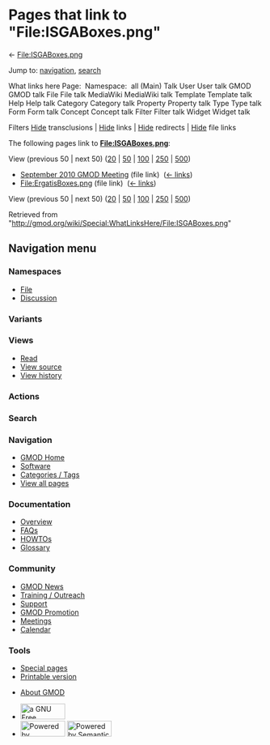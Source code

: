 <div id="mw-page-base" class="noprint">

</div>

<div id="mw-head-base" class="noprint">

</div>

<div id="content" class="mw-body" role="main">

<span id="top"></span>

<div id="mw-js-message" style="display:none;">

</div>



# <span dir="auto">Pages that link to "File:ISGABoxes.png"</span>

<div id="bodyContent">

<div id="contentSub">

← [File:ISGABoxes.png](/wiki/File:ISGABoxes.png "File:ISGABoxes.png")

</div>

<div id="jump-to-nav" class="mw-jump">

Jump to: [navigation](#mw-navigation), [search](#p-search)

</div>

<div id="mw-content-text">

What links here Page:  Namespace:  all (Main) Talk User User talk GMOD
GMOD talk File File talk MediaWiki MediaWiki talk Template Template talk
Help Help talk Category Category talk Property Property talk Type Type
talk Form Form talk Concept Concept talk Filter Filter talk Widget
Widget talk

Filters
[Hide](/mediawiki/index.php?title=Special:WhatLinksHere/File:ISGABoxes.png&hidetrans=1 "Special:WhatLinksHere/File:ISGABoxes.png")
transclusions \|
[Hide](/mediawiki/index.php?title=Special:WhatLinksHere/File:ISGABoxes.png&hidelinks=1 "Special:WhatLinksHere/File:ISGABoxes.png")
links \|
[Hide](/mediawiki/index.php?title=Special:WhatLinksHere/File:ISGABoxes.png&hideredirs=1 "Special:WhatLinksHere/File:ISGABoxes.png")
redirects \|
[Hide](/mediawiki/index.php?title=Special:WhatLinksHere/File:ISGABoxes.png&hideimages=1 "Special:WhatLinksHere/File:ISGABoxes.png")
file links

The following pages link to
**[File:ISGABoxes.png](/wiki/File:ISGABoxes.png "File:ISGABoxes.png")**:

View (previous 50 \| next 50)
([20](/mediawiki/index.php?title=Special:WhatLinksHere/File:ISGABoxes.png&limit=20 "Special:WhatLinksHere/File:ISGABoxes.png")
\|
[50](/mediawiki/index.php?title=Special:WhatLinksHere/File:ISGABoxes.png&limit=50 "Special:WhatLinksHere/File:ISGABoxes.png")
\|
[100](/mediawiki/index.php?title=Special:WhatLinksHere/File:ISGABoxes.png&limit=100 "Special:WhatLinksHere/File:ISGABoxes.png")
\|
[250](/mediawiki/index.php?title=Special:WhatLinksHere/File:ISGABoxes.png&limit=250 "Special:WhatLinksHere/File:ISGABoxes.png")
\|
[500](/mediawiki/index.php?title=Special:WhatLinksHere/File:ISGABoxes.png&limit=500 "Special:WhatLinksHere/File:ISGABoxes.png"))

- [September 2010 GMOD
  Meeting](/wiki/September_2010_GMOD_Meeting "September 2010 GMOD Meeting")
  (file link) ‎ <span class="mw-whatlinkshere-tools">([←
  links](/mediawiki/index.php?title=Special:WhatLinksHere&target=September+2010+GMOD+Meeting "Special:WhatLinksHere"))</span>
- [File:ErgatisBoxes.png](/wiki/File:ErgatisBoxes.png "File:ErgatisBoxes.png")
  (file link) ‎ <span class="mw-whatlinkshere-tools">([←
  links](/mediawiki/index.php?title=Special:WhatLinksHere&target=File%3AErgatisBoxes.png "Special:WhatLinksHere"))</span>

View (previous 50 \| next 50)
([20](/mediawiki/index.php?title=Special:WhatLinksHere/File:ISGABoxes.png&limit=20 "Special:WhatLinksHere/File:ISGABoxes.png")
\|
[50](/mediawiki/index.php?title=Special:WhatLinksHere/File:ISGABoxes.png&limit=50 "Special:WhatLinksHere/File:ISGABoxes.png")
\|
[100](/mediawiki/index.php?title=Special:WhatLinksHere/File:ISGABoxes.png&limit=100 "Special:WhatLinksHere/File:ISGABoxes.png")
\|
[250](/mediawiki/index.php?title=Special:WhatLinksHere/File:ISGABoxes.png&limit=250 "Special:WhatLinksHere/File:ISGABoxes.png")
\|
[500](/mediawiki/index.php?title=Special:WhatLinksHere/File:ISGABoxes.png&limit=500 "Special:WhatLinksHere/File:ISGABoxes.png"))

</div>

<div class="printfooter">

Retrieved from
"<http://gmod.org/wiki/Special:WhatLinksHere/File:ISGABoxes.png>"

</div>

<div id="catlinks" class="catlinks catlinks-allhidden">

</div>

<div class="visualClear">

</div>

</div>

</div>

<div id="mw-navigation">

## Navigation menu

<div id="mw-head">



<div id="left-navigation">

<div id="p-namespaces" class="vectorTabs" role="navigation"
aria-labelledby="p-namespaces-label">

### Namespaces

- <span id="ca-nstab-image"><a href="/wiki/File:ISGABoxes.png" accesskey="c"
  title="View the file page [c]">File</a></span>
- <span id="ca-talk"><a
  href="/mediawiki/index.php?title=File_talk:ISGABoxes.png&amp;action=edit&amp;redlink=1"
  accesskey="t"
  title="Discussion about the content page [t]">Discussion</a></span>

</div>

<div id="p-variants" class="vectorMenu emptyPortlet" role="navigation"
aria-labelledby="p-variants-label">

### 

### Variants[](#)

<div class="menu">

</div>

</div>

</div>

<div id="right-navigation">

<div id="p-views" class="vectorTabs" role="navigation"
aria-labelledby="p-views-label">

### Views

- <span id="ca-view">[Read](/wiki/File:ISGABoxes.png)</span>
- <span id="ca-viewsource"><a href="/mediawiki/index.php?title=File:ISGABoxes.png&amp;action=edit"
  accesskey="e" title="This page is protected.
  You can view its source [e]">View source</a></span>
- <span id="ca-history"><a
  href="/mediawiki/index.php?title=File:ISGABoxes.png&amp;action=history"
  accesskey="h" title="Past revisions of this page [h]">View history</a></span>

</div>

<div id="p-cactions" class="vectorMenu emptyPortlet" role="navigation"
aria-labelledby="p-cactions-label">

### Actions[](#)

<div class="menu">

</div>

</div>

<div id="p-search" role="search">

### Search

<div id="simpleSearch">

</div>

</div>

</div>

</div>

<div id="mw-panel">

<div id="p-logo" role="banner">

<a href="/wiki/Main_Page"
style="background-image: url(http://gmod.org/images/GMOD-cogs.png);"
title="Visit the main page"></a>

</div>

<div id="p-Navigation" class="portal" role="navigation"
aria-labelledby="p-Navigation-label">

### Navigation

<div class="body">

- <span id="n-GMOD-Home">[GMOD Home](/wiki/Main_Page)</span>
- <span id="n-Software">[Software](/wiki/GMOD_Components)</span>
- <span id="n-Categories-.2F-Tags">[Categories /
  Tags](/wiki/Categories)</span>
- <span id="n-View-all-pages">[View all
  pages](/wiki/Special:AllPages)</span>

</div>

</div>

<div id="p-Documentation" class="portal" role="navigation"
aria-labelledby="p-Documentation-label">

### Documentation

<div class="body">

- <span id="n-Overview">[Overview](/wiki/Overview)</span>
- <span id="n-FAQs">[FAQs](/wiki/Category:FAQ)</span>
- <span id="n-HOWTOs">[HOWTOs](/wiki/Category:HOWTO)</span>
- <span id="n-Glossary">[Glossary](/wiki/Glossary)</span>

</div>

</div>

<div id="p-Community" class="portal" role="navigation"
aria-labelledby="p-Community-label">

### Community

<div class="body">

- <span id="n-GMOD-News">[GMOD News](/wiki/GMOD_News)</span>
- <span id="n-Training-.2F-Outreach">[Training /
  Outreach](/wiki/Training_and_Outreach)</span>
- <span id="n-Support">[Support](/wiki/Support)</span>
- <span id="n-GMOD-Promotion">[GMOD
  Promotion](/wiki/GMOD_Promotion)</span>
- <span id="n-Meetings">[Meetings](/wiki/Meetings)</span>
- <span id="n-Calendar">[Calendar](/wiki/Calendar)</span>

</div>

</div>

<div id="p-tb" class="portal" role="navigation"
aria-labelledby="p-tb-label">

### Tools

<div class="body">

- <span id="t-specialpages"><a href="/wiki/Special:SpecialPages" accesskey="q"
  title="A list of all special pages [q]">Special pages</a></span>
- <span id="t-print"><a
  href="/mediawiki/index.php?title=Special:WhatLinksHere/File:ISGABoxes.png&amp;printable=yes"
  rel="alternate" accesskey="p"
  title="Printable version of this page [p]">Printable version</a></span>

</div>

</div>

</div>

</div>

<div id="footer" role="contentinfo">

- <span id="footer-places-about">[About
  GMOD](/wiki/GMOD:About "GMOD:About")</span>

<!-- -->

- <span id="footer-copyrightico">[<img src="http://www.gnu.org/graphics/gfdl-logo-small.png" width="88"
  height="31" alt="a GNU Free Documentation License" />](http://www.gnu.org/licenses/fdl-1.3.html)</span>
- <span id="footer-poweredbyico">[<img src="/mediawiki/skins/common/images/poweredby_mediawiki_88x31.png"
  width="88" height="31" alt="Powered by MediaWiki" />](//www.mediawiki.org/)
  [<img
  src="/mediawiki/extensions/SemanticMediaWiki/includes/../resources/images/smw_button.png"
  width="88" height="31" alt="Powered by Semantic MediaWiki" />](https://www.semantic-mediawiki.org/wiki/Semantic_MediaWiki)</span>

<div style="clear:both">

</div>

</div>
